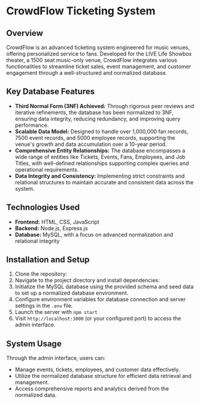 # CrowdFlow Ticketing System

## Overview
CrowdFlow is an advanced ticketing system engineered for music venues, offering personalized service to fans. Developed for the LIVE Life Showbox theater, a 1500 seat music-only venue, CrowdFlow integrates various functionalities to streamline ticket sales, event management, and customer engagement through a well-structured and normalized database.

## Key Database Features
- **Third Normal Form (3NF) Achieved:** Through rigorous peer reviews and iterative refinements, the database has been normalized to 3NF, ensuring data integrity, reducing redundancy, and improving query performance.
- **Scalable Data Model:** Designed to handle over 1,000,000 fan records, 7500 event records, and 5000 employee records, supporting the venue's growth and data accumulation over a 10-year period.
- **Comprehensive Entity Relationships:** The database encompasses a wide range of entities like Tickets, Events, Fans, Employees, and Job Titles, with well-defined relationships supporting complex queries and operational requirements.
- **Data Integrity and Consistency:** Implementing strict constraints and relational structures to maintain accurate and consistent data across the system.

## Technologies Used
- **Frontend:** HTML, CSS, JavaScript
- **Backend:** Node.js, Express.js
- **Database:** MySQL, with a focus on advanced normalization and relational integrity

## Installation and Setup
1. Clone the repository:
2. Navigate to the project directory and install dependencies:
3. Initialize the MySQL database using the provided schema and seed data to set up a normalized database environment.
4. Configure environment variables for database connection and server settings in the `.env` file.
5. Launch the server with `npm start`
6. Visit `http://localhost:3000` (or your configured port) to access the admin interface.

## System Usage
Through the admin interface, users can:
- Manage events, tickets, employees, and customer data effectively.
- Utilize the normalized database structure for efficient data retrieval and management.
- Access comprehensive reports and analytics derived from the normalized data.
